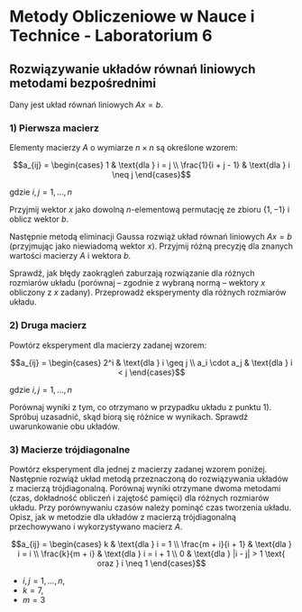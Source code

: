 # Metody Obliczeniowe w Nauce i Technice - Laboratorium 6
## Rozwiązywanie układów równań liniowych metodami bezpośrednimi

Dany jest układ równań liniowych $Ax = b$.

### 1) Pierwsza macierz

Elementy macierzy $A$ o wymiarze $n \times n$ są określone wzorem:

$$a_{ij} = \begin{cases}
1 & \text{dla } i = j \\
\frac{1}{i + j - 1} & \text{dla } i \neq j
\end{cases}$$

gdzie $i, j = 1, \ldots, n$

Przyjmij wektor $x$ jako dowolną $n$-elementową permutację ze zbioru $\{1, -1\}$ i oblicz wektor $b$.

Następnie metodą eliminacji Gaussa rozwiąż układ równań liniowych $Ax = b$ (przyjmując jako niewiadomą wektor $x$). Przyjmij różną precyzję dla znanych wartości macierzy $A$ i wektora $b$.

Sprawdź, jak błędy zaokrągleń zaburzają rozwiązanie dla różnych rozmiarów układu (porównaj – zgodnie z wybraną normą – wektory $x$ obliczony z $x$ zadany). Przeprowadź eksperymenty dla różnych rozmiarów układu.

### 2) Druga macierz

Powtórz eksperyment dla macierzy zadanej wzorem:

$$a_{ij} = \begin{cases}
2^i & \text{dla } i \geq j \\
a_i \cdot a_j & \text{dla } i < j
\end{cases}$$

gdzie $i, j = 1, \ldots, n$

Porównaj wyniki z tym, co otrzymano w przypadku układu z punktu 1). Spróbuj uzasadnić, skąd biorą się różnice w wynikach. Sprawdź uwarunkowanie obu układów.

### 3) Macierze trójdiagonalne

Powtórz eksperyment dla jednej z macierzy zadanej wzorem poniżej. Następnie rozwiąż układ metodą przeznaczoną do rozwiązywania układów z macierzą trójdiagonalną. Porównaj wyniki otrzymane dwoma metodami (czas, dokładność obliczeń i zajętość pamięci) dla różnych rozmiarów układu. Przy porównywaniu czasów należy pominąć czas tworzenia układu. Opisz, jak w metodzie dla układów z macierzą trójdiagonalną przechowywano i wykorzystywano macierz $A$.


$$a_{ij} = \begin{cases}
k & \text{dla } i = 1 \\
\frac{m + i}{i + 1} & \text{dla } i = i \\
\frac{k}{m + i} & \text{dla } i = i + 1 \\
0 & \text{dla } |i - j| > 1 \text{ oraz } i \neq 1
\end{cases}$$

 
- $i, j = 1, \ldots, n$, 
- $k=7$, 
- $m=3$